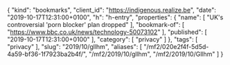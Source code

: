 {
  "kind": "bookmarks",
  "client_id": "https://indigenous.realize.be",
  "date": "2019-10-17T12:31:00+0100",
  "h": "h-entry",
  "properties": {
    "name": [
      "UK's controversial 'porn blocker' plan dropped"
    ],
    "bookmark-of": [
      "https://www.bbc.co.uk/news/technology-50073102"
    ],
    "published": [
      "2019-10-17T12:31:00+0100"
    ],
    "category": [
      "privacy"
    ]
  },
  "tags": [
    "privacy"
  ],
  "slug": "2019/10/gllhm",
  "aliases": [
    "/mf2/020e2f4f-5d5d-4a59-bf36-1f7923ba2b4f/",
    "/mf2/2019/10/gllhm",
    "/mf2/2019/10/Gllhm"
  ]
}
